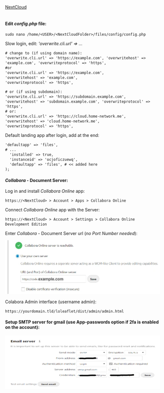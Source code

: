 <p align="left">
  <a href="https://github.com/vdarkobar/NC">NextCloud</a>
  <br><br>
</p> 
  
#### Edit *config.php* file:
```
sudo nano /home/<USER>/<NextCloudFolder>/files/config/config.php
```  
  
 Slow login, edit: *'overwrite.cli.url' => ...*
```
# change to (if using domain name):
'overwrite.cli.url' => 'https://example.com', 'overwritehost' => 'example.com', 'overwriteprotocol' => 'https',
#or
'overwrite.cli.url' => 'https://example.com', 
'overwritehost' => 'example.com', 
'overwriteprotocol' => 'https',
```
```
# or (if using subdomain):
'overwrite.cli.url' => 'https://subdomain.example.com', 'overwritehost' => 'subdomain.example.com', 'overwriteprotocol' => 'https',
# or:
'overwrite.cli.url' => 'https://cloud.home-network.me',
'overwritehost' => 'cloud.home-network.me',
'overwriteprotocol' => 'https',

```
Default landing app after login, add at the end:
```
'defaultapp' => 'files',
# ...
  'installed' => true,
  'instanceid' => 'ocjoficzuewq',
  'defaultapp' => 'files', # << added here
);
```
  
#### *Collabora* - Document Server:  

Log in and install *Collabora Online* app:
```
https://<NextCloud> > Account > Apps > Collabora Online
```

Connect *Collabora Online* app with the Server:  
```
https://<NextCloud> > Account > Settings > Collabora Online Development Edition
```

Enter *Collabora* - Document Server url (*no Port Number needed*):
  
<p align="center">
  <img src="https://github.com/vdarkobar/NPM/blob/main/shared/Collabora.webp">
</p>

Colabora Admin interface (username admin):
```
https://yourdomain.tld/loleaflet/dist/admin/admin.html
```
  
#### Setup SMTP server for gmail (use App-passwords option if 2fa is enabled on the account):
  
<p align="center">
  <img src="https://github.com/vdarkobar/NPM/blob/main/shared/smtp.webp">
</p>
